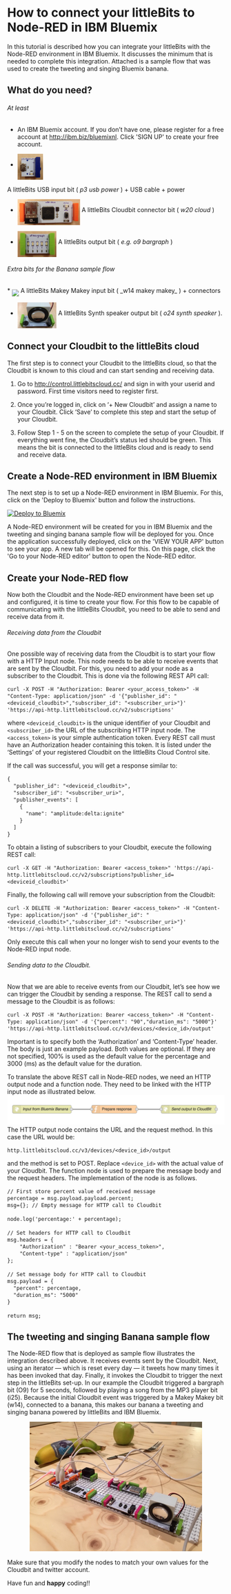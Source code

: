 # How to connect your littleBits to Node-RED in IBM Bluemix
In this tutorial is described how you can integrate your littleBits with the Node-RED environment in IBM Bluemix. It discusses the minimum that is needed to complete this integration. Attached is a sample flow that was used to create the tweeting and singing Bluemix banana.

## What do you need?
###### At least
* An IBM Bluemix account. If you don’t have one, please register for a free account at http://ibm.biz/bluemixnl. Click 'SIGN UP' to create your free account.

* <img align="middle" src="./images/p3.png" height="60">
A littleBits USB input bit ( _p3 usb power_ ) + USB cable + power

* <img align="middle" src="./images/w20.png" height="60"> A littleBits Cloudbit connector bit ( _w20 cloud_ )

* <img align="middle" src="./images/o9.png" height="60"> A littleBits output bit ( _e.g. o9 bargraph_ )

###### Extra bits for the Banana sample flow
<p/>
* <img align="middle" src="./images/w14.png" height="60"> A littleBits Makey Makey input bit ( _w14 makey makey_ ) + connectors

* <img align="middle" src="./images/o24.png" height="60"> A littleBits Synth speaker output bit ( _o24 synth speaker_ ).

## Connect your Cloudbit to the littleBits cloud
The first step is to connect your Cloudbit to the littleBits cloud, so that the Cloudbit is known to this cloud and can start sending and receiving data.

1. Go to http://control.littlebitscloud.cc/ and sign in with your userid and password. First time visitors need to register first.

2. Once you’re logged in, click on ‘+ New Cloudbit’ and assign a name to your Cloudbit. Click ‘Save’ to complete this step and start the setup of your Cloudbit.

3. Follow Step 1 - 5 on the screen to complete the setup of your Cloudbit. If everything went fine, the Cloudbit’s status led should be green. This means the bit is connected to the littleBits cloud and is ready to send and receive data.

## Create a Node-RED environment in IBM Bluemix
The next step is to set up a Node-RED environment in IBM Bluemix. For this, click on the 'Deploy to Bluemix' button and follow the instructions.

[![Deploy to Bluemix](https://bluemix.net/deploy/button.png)](https://bluemix.net/deploy?repository=https://hub.jazz.net/git/eciggaar/bluemixbanana)

A Node-RED environment will be created for you in IBM Bluemix and the tweeting and singing banana sample flow will be deployed for you. Once the application successfully deployed, click on the 'VIEW YOUR APP' button to see your app. A new tab will be opened for this. On this page, click the 'Go to your Node-RED editor' button to open the Node-RED editor.

## Create your Node-RED flow
Now both the Cloudbit and the Node-RED environment have been set up and configured, it is time to create your flow. For this flow to be capable of communicating with the littleBits Cloudbit, you need to be able to send and receive data from it.

###### Receiving data from the Cloudbit
One possible way of receiving data from the Cloudbit is to start your flow with a HTTP Input node. This node needs to be able to receive events that are sent by the Cloudbit. For this, you need to add your node as a subscriber to the Cloudbit. This is done via the following REST API call:
```
curl -X POST -H "Authorization: Bearer <your_access_token>" -H "Content-Type: application/json" -d '{"publisher_id": "<deviceid_cloudbit>","subscriber_id": "<subscriber_uri>"}' 'https://api-http.littlebitscloud.cc/v2/subscriptions'
```
where `<deviceid_cloudbit>` is the unique identifier of your Cloudbit and `<subscriber_id>` the URL of the subscribing HTTP input node. The `<access_token>` is your simple authentication token. Every REST call must have an Authorization header containing this token. It is listed under the ‘Settings’ of your registered Cloudbit on the littleBits Cloud Control site.

If the call was successful, you will get a response similar to:
```
{
  "publisher_id": "<deviceid_cloudbit>",
  "subscriber_id": "<subscriber_uri>",
  "publisher_events": [
    {
      "name": "amplitude:delta:ignite"
    }
  ]
}
```
To obtain a listing of subscribers to your Cloudbit, execute the following REST call:
```
curl -X GET -H "Authorization: Bearer <access_token>" 'https://api-http.littlebitscloud.cc/v2/subscriptions?publisher_id=<deviceid_cloudbit>'
```
Finally, the following call will remove your subscription from the Cloudbit:
```
curl -X DELETE -H "Authorization: Bearer <access_token>" -H "Content-Type: application/json" -d '{"publisher_id": "<deviceid_cloudbit>","subscriber_id": "<subscriber_uri>"}' 'https://api-http.littlebitscloud.cc/v2/subscriptions'
```
Only execute this call when your no longer wish to send your events to the Node-RED input node.

###### Sending data to the Cloudbit.
Now that we are able to receive events from our Cloudbit, let’s see how we can trigger the Cloudbit by sending a response. The REST call to send a message to the Cloudbit is as follows:
```
curl -X POST -H "Authorization: Bearer <access_token>" -H "Content-Type: application/json" -d '{"percent": "90","duration_ms": "5000"}' 'https://api-http.littlebitscloud.cc/v3/devices/<device_id>/output'
```
Important is to specify both the ‘Authorization’ and ‘Content-Type’ header. The body is just an example payload. Both values are optional. If they are not specified, 100% is used as the default value for the percentage and 3000 (ms) as the default value for the duration.

To translate the above REST call in Node-RED nodes, we need an HTTP output node and a function node. They need to be linked with the HTTP input node as illustrated below.
![Node-RED flow](./images/flow.png)
The HTTP output node contains the URL and the request method. In this case the URL would be:
```
http.littlebitscloud.cc/v3/devices/<device_id>/output
```
and the method is set to POST. Replace `<device_id>` with the actual value of your Cloudbit.
The function node is used to prepare the message body and the request headers. The implementation of the node is as follows.
```
// First store percent value of received message
percentage = msg.payload.payload.percent;
msg={}; // Empty message for HTTP call to Cloudbit

node.log('percentage:' + percentage);

// Set headers for HTTP call to Cloudbit
msg.headers = {
    "Authorization" : "Bearer <your_access_token>",
    "Content-type" : "application/json"
};

// Set message body for HTTP call to Cloudbit
msg.payload = {
  "percent": percentage,
  "duration_ms": "5000"
}

return msg;
```
## The tweeting and singing Banana sample flow
The Node-RED flow that is deployed as sample flow illustrates the integration described above. It receives events sent by the Cloudbit. Next, using an iterator — which is reset every day — it tweets how many times it has been invoked that day. Finally, it invokes the Cloudbit to trigger the next step in the littleBits set-up. In our example the Cloudbit triggered a bargraph bit (O9) for 5 seconds, followed by playing a song from the MP3 player bit (i25). Because the initial Cloudbit event was triggered by a Makey Makey bit (w14), connected to a banana, this makes our banana a tweeting and singing banana powered by littleBits and IBM Bluemix.
<p align="center">
<img src="./images/bluemixbanana.jpg" height="300">
</p>
Make sure that you modify the nodes to match your own values for the Cloudbit and twitter account.

Have fun and **happy** coding!!
